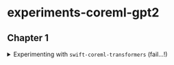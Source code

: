 # experiments-coreml-gpt2

## Chapter 1
<details>
<summary>Experimenting with <code>swift-coreml-transformers</code> (fail...!)</summary>

https://github.com/huggingface/swift-coreml-transformers

The CoreML versions of these models aren't uploaded to Huggingface Hub, so we need to manually fetch them from the GitHub repo above.

`gpt2-512.mlmodel` has 341M parameters ([maybe?](https://github.com/huggingface/swift-coreml-transformers/issues/19#issuecomment-1493061055)) making it roughly equivalent to GPT-2-Medium (355M params).

Two other sizes are provided: `gpt2-256.mlmodel` (similar to base GPT2 "small") and `gpt2-64-12.mlmodel` (smaller than any OpenAI GPT2 model).

Even the smallest, `gpt2-64-12.mlmodel` takes 3 minutes to load (!) Now I appreciate why everyone uses notebooks...

We soon run into problems - since the .mlmodel is derived from a from-scratch rewrite of GPT2 in Swift, there seem to be some differences.

- the HF tokenizer gives inputs with `input_ids` and `attention_mask` arrays, but the mlmodel expects `input_ids` and `position_ids`. I guessed the latter are equivalent, but not sure.
- it looks like the tokenizer vocab is different between the [Swift-CoreML](https://github.com/huggingface/swift-coreml-transformers/blob/079477b014f3a416914888d829460c1a571556b3/Resources/gpt2-vocab.json) implementation and the [usual one](https://huggingface.co/openai-gpt/raw/main/tokenizer.json).  I think this explains the nonsense I got when trying to decode the `output_logits`.
- Because it's in Swift I can't easily use their tokenizer for this, I want to use a Huggingface one

It seems like my best bet is to ignore this repo (which hasn't been touched since 2019, and so will not have any ANE-friendly optimisations anyway) and instead use `coremltools` to convert an original OpenAI GPT2 model to coreml format.
</details>
